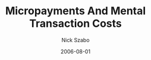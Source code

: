 ---
layout: writing
title: Micropayments And Mental Transaction Costs
date: 2006-08-01
categories: ['Smart Contracts']
author: ['Nick Szabo']
external_url: https://nakamotoinstitute.org/static/docs/micropayments-and-mental-transaction-costs.pdf
---